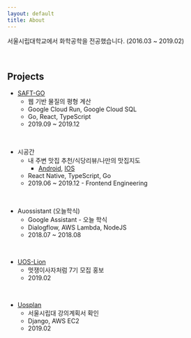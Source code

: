 ```yaml
---
layout: default
title: About
---
```




서울시립대학교에서 화학공학을 전공했습니다. (2016.03 ~ 2019.02)

<br/>

## Projects

* [SAFT-GO](https://saftgo.app)
  * 웹 기반 물질의 평형 계산
  * Google Cloud Run, Google Cloud SQL
  * Go, React, TypeScript
  * 2019.09 ~ 2019.12

<br/>

* 시공간
  * 내 주변 맛집 추천/식당리뷰/나만의 맛집지도
    * [Android](https://play.google.com/store/apps/details?id=app.timeandspace.rn&hl=ko), [IOS]([https://apps.apple.com/kr/app/%EC%8B%9C%EA%B3%B5%EA%B0%84/id1478094613](https://apps.apple.com/kr/app/시공간/id1478094613))
  * React Native, TypeScript, Go
  * 2019.06 ~ 2019.12 - Frontend Engineering

<br/>

* Auossistant (오늘학식)
  * Google Assistant - 오늘 학식
  * Dialogflow, AWS Lambda, NodeJS
  * 2018.07 ~ 2018.08

<br/>

* [UOS-Lion](https://uos.likelion.org)
  * 멋쟁이사자처럼 7기 모집 홍보
  * 2019.02

<br/>

* [Uosplan](http://uosplan.com)
  * 서울시립대 강의계획서 확인
  * Django, AWS EC2
  * 2019.02

<br/>